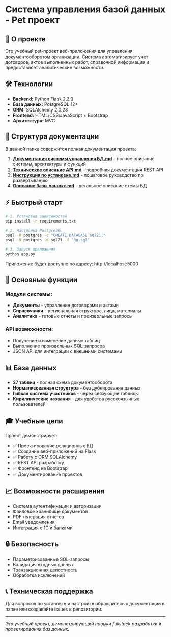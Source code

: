 # Система управления базой данных - Pet проект

## 🎯 О проекте

Это учебный pet-проект веб-приложения для управления документооборотом организации. Система автоматизирует учет договоров, актов выполненных работ, справочной информации и предоставляет аналитические возможности.

## 🛠 Технологии

- **Backend:** Python Flask 2.3.3
- **База данных:** PostgreSQL 12+
- **ORM:** SQLAlchemy 2.0.23
- **Frontend:** HTML/CSS/JavaScript + Bootstrap
- **Архитектура:** MVC

## 📁 Структура документации

В данной папке содержится полная документация проекта:

1. **[Документация системы управления БД.md](./Документация%20системы%20управления%20БД.md)** - полное описание системы, архитектуры и функций
2. **[Техническое описание API.md](./Техническое%20описание%20API.md)** - подробная документация REST API
3. **[Инструкция по установке.md](./Инструкция%20по%20установке.md)** - пошаговое руководство по развертыванию
4. **[Описание базы данных.md](./Описание%20базы%20данных.md)** - детальное описание схемы БД

## ⚡ Быстрый старт

```bash
# 1. Установка зависимостей
pip install -r requirements.txt

# 2. Настройка PostgreSQL
psql -U postgres -c "CREATE DATABASE sql21;"
psql -U postgres -d sql21 -f "бд.sql"

# 3. Запуск приложения
python app.py
```

Приложение будет доступно по адресу: http://localhost:5000

## 🔧 Основные функции

### Модули системы:
- **Документы** - управление договорами и актами
- **Справочники** - региональная структура, лица, материалы
- **Аналитика** - готовые отчеты и произвольные запросы

### API возможности:
- Получение и изменение данных таблиц
- Выполнение произвольных SQL-запросов
- JSON API для интеграции с внешними системами

## 📊 База данных

- **27 таблиц** - полная схема документооборота
- **Нормализованная структура** - без дублирования данных
- **Гибкая система участников** - через связующие таблицы
- **Кириллические названия** - для удобства русскоязычных пользователей

## 🎓 Учебные цели

Проект демонстрирует:
- ✅ Проектирование реляционных БД
- ✅ Создание веб-приложений на Flask
- ✅ Работу с ORM SQLAlchemy
- ✅ REST API разработку
- ✅ Фронтенд на Bootstrap
- ✅ Документирование проектов

## 📈 Возможности расширения

- Система аутентификации и авторизации
- Файловое хранилище документов
- PDF генерация отчетов
- Email уведомления
- Интеграция с 1С и банками

## 🔒 Безопасность

- Параметризованные SQL-запросы
- Валидация входных данных
- Транзакционная целостность
- Обработка исключений

## 📞 Техническая поддержка

Для вопросов по установке и настройке обращайтесь к документации в папке или создавайте issues в репозитории.

---
*Это учебный проект, демонстрирующий навыки fullstack разработки и проектирования баз данных.* 
